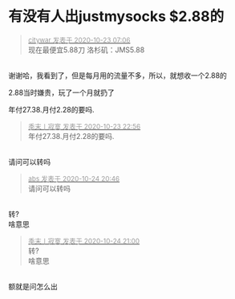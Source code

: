# 有没有人出justmysocks  $2.88的


<div class="quote"><blockquote><font size="2"><a href="https://www.hostloc.com/forum.php?mod=redirect&amp;goto=findpost&amp;pid=9339113&amp;ptid=757356" target="_blank"><font color="#999999">citywar 发表于 2020-10-23 07:06</font></a></font><br />
现在最便宜5.88刀 洛杉矶：JMS5.88</blockquote></div><br />
谢谢哈，我看到了，但是每月用的流量不多，所以，就想收一个2.88的<br />


2.88当时嫌贵，玩了一个月就扔了

年付27.38.月付2.28的要吗.

<div class="quote"><blockquote><font size="2"><a href="https://www.hostloc.com/forum.php?mod=redirect&amp;goto=findpost&amp;pid=9343739&amp;ptid=757356" target="_blank"><font color="#999999">季末丨寂寞 发表于 2020-10-23 22:56</font></a></font><br />
年付27.38.月付2.28的要吗.</blockquote></div><br />
请问可以转吗

<div class="quote"><blockquote><font size="2"><a href="https://www.hostloc.com/forum.php?mod=redirect&amp;goto=findpost&amp;pid=9347530&amp;ptid=757356" target="_blank"><font color="#999999">abs 发表于 2020-10-24 20:46</font></a></font><br />
请问可以转吗</blockquote></div><br />
转?<br />
啥意思

<div class="quote"><blockquote><font size="2"><a href="https://www.hostloc.com/forum.php?mod=redirect&amp;goto=findpost&amp;pid=9347595&amp;ptid=757356" target="_blank"><font color="#999999">季末丨寂寞 发表于 2020-10-24 21:00</font></a></font><br />
转?<br />
啥意思</blockquote></div><br />
额就是问怎么出
